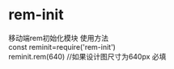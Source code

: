 ﻿# rem-init
移动端rem初始化模块
使用方法<br>
const reminit=require('rem-init')<br>
reminit.rem(640) //如果设计图尺寸为640px 必填